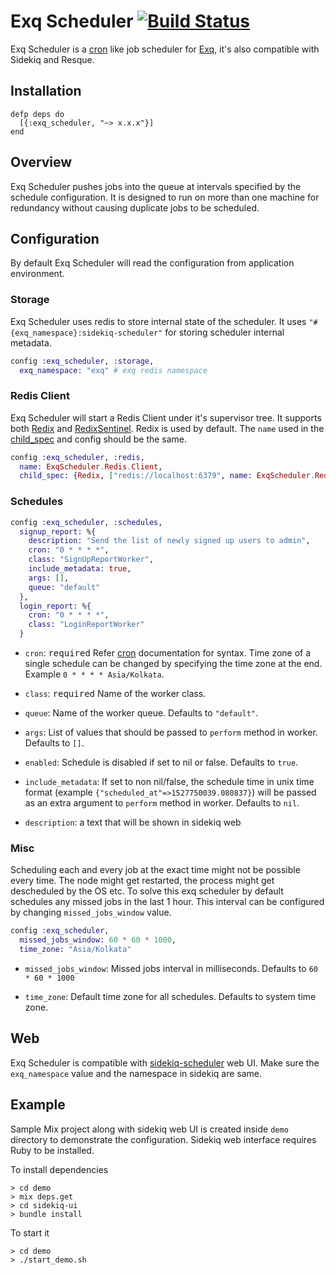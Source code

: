 # Exq Scheduler [![Build Status](https://travis-ci.org/activesphere/exq-scheduler.svg?branch=master)](https://travis-ci.org/activesphere/exq-scheduler)

Exq Scheduler is a [cron](https://en.wikipedia.org/wiki/Cron) like job scheduler for
[Exq](https://github.com/akira/exq), it's also compatible with Sidekiq
and Resque.

## Installation

```
defp deps do
  [{:exq_scheduler, "~> x.x.x"}]
end
```

## Overview

Exq Scheduler pushes jobs into the queue at intervals specified by the
schedule configuration. It is designed to run on more than one machine
for redundancy without causing duplicate jobs to be scheduled.

## Configuration

By default Exq Scheduler will read the configuration from application environment.

### Storage

Exq Scheduler uses redis to store internal state of the scheduler.
It uses `"#{exq_namespace}:sidekiq-scheduler"` for storing scheduler internal metadata.

```elixir
config :exq_scheduler, :storage,
  exq_namespace: "exq" # exq redis namespace
```
### Redis Client

Exq Scheduler will start a Redis Client under it's supervisor tree. It
supports both [Redix](https://github.com/whatyouhide/redix) and
[RedixSentinel](https://github.com/ananthakumaran/redix_sentinel). Redix
is used by default. The `name` used in the
[child_spec](https://hexdocs.pm/elixir/Supervisor.html#module-child_spec-1)
and config should be the same.

```elixir
config :exq_scheduler, :redis,
  name: ExqScheduler.Redis.Client,
  child_spec: {Redix, ["redis://localhost:6379", name: ExqScheduler.Redis.Client]}
```

### Schedules

```elixir
config :exq_scheduler, :schedules,
  signup_report: %{
    description: "Send the list of newly signed up users to admin",
    cron: "0 * * * *",
    class: "SignUpReportWorker",
    include_metadata: true,
    args: [],
    queue: "default"
  },
  login_report: %{
    cron: "0 * * * *",
    class: "LoginReportWorker"
  }
```

* `cron`: <kbd>required</kbd> Refer
  [cron](https://en.wikipedia.org/wiki/Cron) documentation for
  syntax. Time zone of a single schedule can be changed by specifying
  the time zone at the end. Example `0 * * * * Asia/Kolkata`.

* `class`: <kbd>required</kbd> Name of the worker class.

* `queue`: Name of the worker queue. Defaults to `"default"`.

* `args`: List of values that should be passed to `perform` method in
  worker. Defaults to `[]`.

* `enabled`: Schedule is disabled if set to nil or false. Defaults to `true`.

* `include_metadata`: If set to non nil/false, the schedule time in unix time format (example
  `{"scheduled_at"=>1527750039.080837}`) will be passed as an
  extra argument to `perform` method in worker. Defaults to `nil`.

* `description`: a text that will be shown in sidekiq web

### Misc

Scheduling each and every job at the exact time might not be possible
every time. The node might get restarted, the process might get
descheduled by the OS etc. To solve this exq scheduler by default
schedules any missed jobs in the last 1 hour. This interval can be
configured by changing `missed_jobs_window` value.

```elixir
config :exq_scheduler,
  missed_jobs_window: 60 * 60 * 1000,
  time_zone: "Asia/Kolkata"
```

* `missed_jobs_window`: Missed jobs interval in milliseconds. Defaults to
  `60 * 60 * 1000`

* `time_zone`: Default time zone for all schedules. Defaults to system
  time zone.

## Web

Exq Scheduler is compatible with
[sidekiq-scheduler](https://github.com/moove-it/sidekiq-scheduler#sidekiq-web-integration)
web UI. Make sure the `exq_namespace` value and the namespace in
sidekiq are same.

## Example
Sample Mix project along with sidekiq web UI is created
inside `demo` directory to demonstrate the configuration.
Sidekiq web interface requires Ruby to be installed.

To install dependencies
```
> cd demo
> mix deps.get
> cd sidekiq-ui
> bundle install
```
To start it
```
> cd demo
> ./start_demo.sh
```

